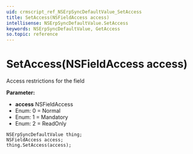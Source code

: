 ```yaml
---
uid: crmscript_ref_NSErpSyncDefaultValue_SetAccess
title: SetAccess(NSFieldAccess access)
intellisense: NSErpSyncDefaultValue.SetAccess
keywords: NSErpSyncDefaultValue, GetAccess
so.topic: reference
---
```


# SetAccess(NSFieldAccess access)

Access restrictions for the field

**Parameter:** 
* **access** NSFieldAccess
* Enum: 0 = Normal 
* Enum: 1 = Mandatory 
* Enum: 2 = ReadOnly 

```crmscript
NSErpSyncDefaultValue thing;
NSFieldAccess access;
thing.SetAccess(access);
```

